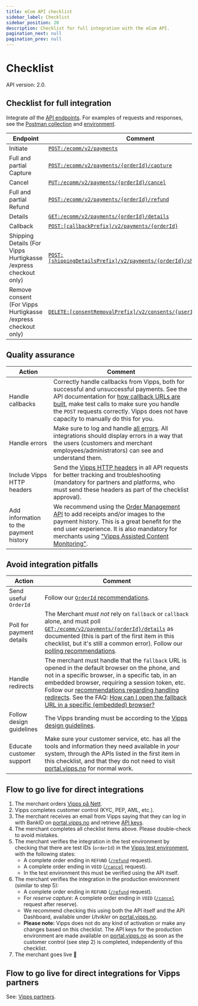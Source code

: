 ```yaml
---
title: eCom API checklist
sidebar_label: Checklist
sidebar_position: 20
description: Checklist for full integration with the eCom API.
pagination_next: null
pagination_prev: null
---
```


# Checklist

API version: 2.0.

## Checklist for full integration

Integrate _all_ the [API endpoints](https://developer.vippsmobilepay.com/api/ecom/). For examples of requests and responses, see the [Postman collection](/tools/vipps-ecom-api-postman-collection.json) and [environment](https://github.com/vippsas/vipps-developers/blob/master/tools/vipps-api-global-postman-environment.json).

| Endpoint | Comment |
|-----|-----------|
|     Initiate |  [`POST:/ecomm/v2/payments`](https://developer.vippsmobilepay.com/api/ecom#tag/Vipps-eCom-API/operation/initiatePaymentV3UsingPOST)|
|     Full and partial Capture| [`POST:/ecomm/v2/payments/{orderId}/capture`](https://developer.vippsmobilepay.com/api/ecom#tag/Vipps-eCom-API/operation/capturePaymentUsingPOST)|
|     Cancel| [`PUT:/ecomm/v2/payments/{orderId}/cancel`](https://developer.vippsmobilepay.com/api/ecom#tag/Vipps-eCom-API/operation/cancelPaymentRequestUsingPUT)|
|     Full and partial Refund| [`POST:/ecomm/v2/payments/{orderId}/refund`](https://developer.vippsmobilepay.com/api/ecom#tag/Vipps-eCom-API/operation/refundPaymentUsingPOST)|
|     Details| [`GET:/ecomm/v2/payments/{orderId}/details`](https://developer.vippsmobilepay.com/api/ecom#tag/Vipps-eCom-API/operation/getPaymentDetailsUsingGET)|
|     Callback| [`POST:[callbackPrefix]/v2/payments/{orderId}`](https://developer.vippsmobilepay.com/api/ecom#tag/Merchant-Endpoints/operation/transactionUpdateCallbackForRegularPaymentUsingPOST)|
|    Shipping Details (For Vipps Hurtigkasse /express checkout only) |[`POST:[shippingDetailsPrefix]/v2/payments/{orderId}/shippingDetails`](https://developer.vippsmobilepay.com/api/ecom#tag/Merchant-Endpoints/operation/fetchShippingCostUsingPOST)|
|    Remove consent (For Vipps Hurtigkasse /express checkout only) | [`DELETE:[consentRemovalPrefix]/v2/consents/{userId}`](https://developer.vippsmobilepay.com/api/ecom#tag/Merchant-Endpoints/operation/removeUserConsentUsingDELETE) |

## Quality assurance

| Action | Comment |
|-----|-----------|
|     Handle callbacks | Correctly handle callbacks from Vipps, both for successful and unsuccessful payments. See the API documentation for [how callback URLs are built](vipps-ecom-api.md#callback-endpoints), make test calls to make sure you handle the `POST` requests correctly. Vipps does not have capacity to manually do this for you. |
|     Handle errors | Make sure to log and handle [all errors](https://developer.vippsmobilepay.com/docs/APIs/ecom-api/vipps-ecom-api.md#errors). All integrations should display errors in a way that the users (customers and merchant employees/administrators) can see and understand them.|
|     Include Vipps HTTP headers | Send the [Vipps HTTP headers](https://developer.vippsmobilepay.com/docs/vipps-developers/common-topics/http-headers) in all API requests for better tracking and troubleshooting (mandatory for partners and platforms, who must send these headers as part of the checklist approval). |
|     Add information to the payment history| We recommend using the [Order Management API](https://developer.vippsmobilepay.com/docs/APIs/order-management-api) to add receipts and/or images to the payment history. This is a great benefit for the end user experience. It is also mandatory for merchants using ["Vipps Assisted Content Monitoring"](https://developer.vippsmobilepay.com/docs/APIs/order-management-api/vipps-order-management-api#vipps-assisted-content-monitoring). |

## Avoid integration pitfalls

| Action    | Comment   |
|-----|-----------|
|     Send useful `OrderId` | Follow our [`OrderId` recommendations](https://developer.vippsmobilepay.com/docs/vipps-developers/common-topics/orderid). |
|     Poll for payment details | The Merchant _must not_ rely on `fallback` or `callback` alone, and must poll [`GET:/ecomm/v2/payments/{orderId}/details`](https://developer.vippsmobilepay.com/api/ecom#tag/Vipps-eCom-API/operation/getPaymentDetailsUsingGET) as documented (this is part of the first item in this checklist, but it's still a common error). Follow our [polling recommendations](https://developer.vippsmobilepay.com/docs/vipps-developers/common-topics/polling-guidelines). |
|     Handle redirects| The merchant must handle that the `fallback` URL is opened in the default browser on the phone, and not in a specific browser, in a specific tab, in an embedded browser, requiring a session token, etc. Follow our [recommendations regarding handling redirects](https://developer.vippsmobilepay.com/docs/vipps-developers/common-topics/redirects/). See the FAQ: [How can I open the fallback URL in a specific (embedded) browser?](https://developer.vippsmobilepay.com/docs/vipps-developers/faqs/common-problems-faq#how-can-i-open-the-fallback-url-in-a-specific-embedded-browser)|
|     Follow design guidelines| The Vipps branding must be according to the [Vipps design guidelines](https://developer.vippsmobilepay.com/docs/vipps-design-guidelines).|
|     Educate customer support| Make sure your customer service, etc. has all the tools and information they need available in _your_ system, through the APIs listed in the first item in this checklist, and that they do not need to visit [portal.vipps.no](https://portal.vipps.no) for normal work.|

## Flow to go live for direct integrations

1. The merchant orders
   [Vipps på Nett](https://www.vipps.no/produkter-og-tjenester/bedrift/ta-betalt-paa-nett/ta-betalt-paa-nett/).
2. Vipps completes customer control (KYC, PEP, AML, etc.).
3. The merchant receives an email from Vipps saying that they can log in with
   BankID on
   [portal.vipps.no](https://portal.vipps.no)
   and retrieve [API keys](https://developer.vippsmobilepay.com/docs/vipps-developers/common-topics/api-keys/#getting-the-api-keys).
4. The merchant completes all checklist items above.
   Please double-check to avoid mistakes.
5. The merchant verifies the integration in the test environment by checking that
   there are test IDs (`orderId`) in the
   [Vipps test environment](https://developer.vippsmobilepay.com/docs/vipps-developers/test-environment),
   with the following states:
    - A complete order ending in `REFUND`
      ([`/refund`](https://developer.vippsmobilepay.com/api/ecom#tag/Vipps-eCom-API/operation/refundPaymentUsingPOST)
      request).
    - A complete order ending in `VOID`
      ([`/cancel`](https://developer.vippsmobilepay.com/api/ecom#tag/Vipps-eCom-API/operation/cancelPaymentRequestUsingPUT)
      request).
    - In the test environment this must be verified using the API itself.
6. The merchant verifies the integration in the production environment (similar to step 5):
    - A complete order ending in `REFUND`
      ([`/refund`](https://developer.vippsmobilepay.com/api/ecom#tag/Vipps-eCom-API/operation/refundPaymentUsingPOST)
      request).
    - For _reserve capture_: A complete order ending in `VOID`
      ([`/cancel`](https://developer.vippsmobilepay.com/api/ecom#tag/Vipps-eCom-API/operation/cancelPaymentRequestUsingPUT)
      request after reserve).
    - We recommend checking this using both the API itself and the API Dashboard, available under _Utvikler_ on
      [portal.vipps.no](https://portal.vipps.no).  
    - **Please note:** Vipps does not do any kind of activation or make any changes based on this checklist.
      The API keys for the production environment are made available on
      [portal.vipps.no](https://portal.vipps.no)
      as soon as the customer control (see step 2) is completed, independently of this checklist.
7. The merchant goes live 🎉

## Flow to go live for direct integrations for Vipps partners

See: [Vipps partners](https://developer.vippsmobilepay.com/docs/vipps-partner).
